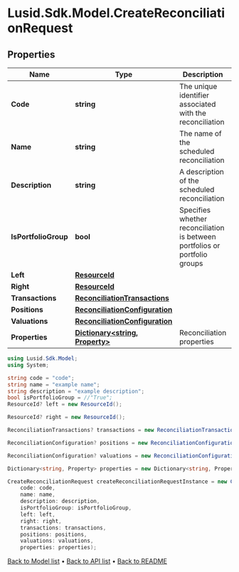 # Lusid.Sdk.Model.CreateReconciliationRequest

## Properties

Name | Type | Description | Notes
------------ | ------------- | ------------- | -------------
**Code** | **string** | The unique identifier associated with the reconciliation | 
**Name** | **string** | The name of the scheduled reconciliation | [optional] 
**Description** | **string** | A description of the scheduled reconciliation | [optional] 
**IsPortfolioGroup** | **bool** | Specifies whether reconciliation is between portfolios or portfolio groups | [optional] 
**Left** | [**ResourceId**](ResourceId.md) |  | [optional] 
**Right** | [**ResourceId**](ResourceId.md) |  | [optional] 
**Transactions** | [**ReconciliationTransactions**](ReconciliationTransactions.md) |  | [optional] 
**Positions** | [**ReconciliationConfiguration**](ReconciliationConfiguration.md) |  | [optional] 
**Valuations** | [**ReconciliationConfiguration**](ReconciliationConfiguration.md) |  | [optional] 
**Properties** | [**Dictionary&lt;string, Property&gt;**](Property.md) | Reconciliation properties | [optional] 

```csharp
using Lusid.Sdk.Model;
using System;

string code = "code";
string name = "example name";
string description = "example description";
bool isPortfolioGroup = //"True";
ResourceId? left = new ResourceId();

ResourceId? right = new ResourceId();

ReconciliationTransactions? transactions = new ReconciliationTransactions();

ReconciliationConfiguration? positions = new ReconciliationConfiguration();

ReconciliationConfiguration? valuations = new ReconciliationConfiguration();

Dictionary<string, Property> properties = new Dictionary<string, Property>();

CreateReconciliationRequest createReconciliationRequestInstance = new CreateReconciliationRequest(
    code: code,
    name: name,
    description: description,
    isPortfolioGroup: isPortfolioGroup,
    left: left,
    right: right,
    transactions: transactions,
    positions: positions,
    valuations: valuations,
    properties: properties);
```

[Back to Model list](../README.md#documentation-for-models) &#8226; [Back to API list](../README.md#documentation-for-api-endpoints) &#8226; [Back to README](../README.md)
